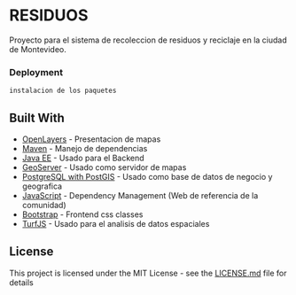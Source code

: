 # RESIDUOS

Proyecto para el sistema de recoleccion de residuos y reciclaje en la ciudad de Montevideo.

### Deployment

```
instalacion de los paquetes
```

## Built With

* [OpenLayers](https://openlayers.org/) - Presentacion de mapas
* [Maven](https://maven.apache.org/) - Manejo de dependencias
* [Java EE](https://www.oracle.com/technetwork/java/javaee/overview/index.html) - Usado para el Backend
* [GeoServer](http://geoserver.org/) - Usado como servidor de mapas
* [PostgreSQL with PostGIS](https://postgis.net/) - Usado como base de datos de negocio y geografica
* [JavaScript](https://www.javascript.com/) - Dependency Management (Web de referencia de la comunidad) 
* [Bootstrap](https://maven.apache.org/) - Frontend css classes
* [TurfJS](https://turfjs.org/) - Usado para el analisis de datos espaciales


## License

This project is licensed under the MIT License - see the [LICENSE.md](https://github.com/GutiNicolas/residuos/blob/master/LICENSE) file for details


